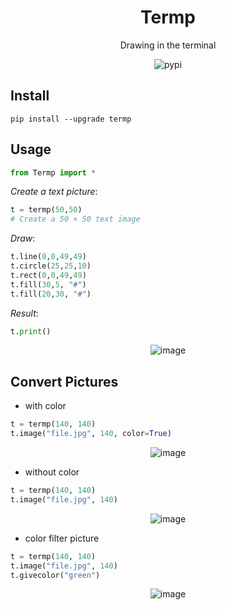 <div align="center">
	<h1>Termp</h1>

Drawing in the terminal

![pypi](https://badge.fury.io/py/termp.svg)

</div>

## Install
`pip install --upgrade termp`

## Usage
```python
from Termp import *
```

*Create a text picture*:
```python
t = termp(50,50)
# Create a 50 × 50 text image
```
*Draw*:
```python
t.line(0,0,49,49)
t.circle(25,25,10)
t.rect(0,0,49,49)
t.fill(30,5, "#")
t.fill(20,30, "#")
```
*Result*:
```python
t.print()
```
 
<div align="center">

![image](https://github.com/dmitrijkotov634/Termp/blob/master/images/result.jpg)

</div>

## Convert Pictures
* with color
```python
t = termp(140, 140)
t.image("file.jpg", 140, color=True)
```

<div align="center">

![image](https://github.com/dmitrijkotov634/Termp/blob/master/images/result1.jpg)

</div>

* without color
```python
t = termp(140, 140)
t.image("file.jpg", 140)
```

<div align="center">

![image](https://github.com/dmitrijkotov634/Termp/blob/master/images/result2.jpg)

</div>

* color filter picture
```python
t = termp(140, 140)
t.image("file.jpg", 140)
t.givecolor("green")
```

<div align="center">

![image](https://github.com/dmitrijkotov634/Termp/blob/master/images/result3.jpg)

</div>